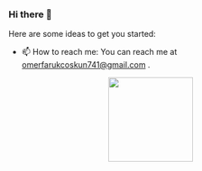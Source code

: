 ### Hi there 👋

Here are some ideas to get you started:


- 📫 How to reach me: You can reach me at omerfarukcoskun741@gmail.com .
<div align = "center">
<img src = "https://github-readme-stats.vercel.app/api/top-langs/?username=anonim569&layout=compact&theme=tokyonight" width = "% 100" height = "150px" />
</div>
